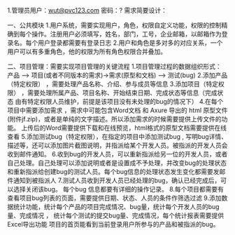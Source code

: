 1.管理员用户：wut@pvc123.com 密码：?
需求简要设计：

一、公共模块
1.用户系统，需要实现用户，角色，权限自定义功能，权限的控制精确到每个操作。注册用户必须填写，姓名，部门，工号，企业邮箱，以邮箱作为登录名。每个用户登录都需要有登录日志
2.用户和角色是多对多的对应关系，一个用户可以有多重角色，他的权限为所有角色权限合并叠加。

二、项目管理：需要实现项目管理的关键流程
1.项目管理过程的数据组织形式： 产品 –> 项目(或者不同版本的需求)->需求(原型和文档) –> 测试(bug)
2.添加产品（特定权限） ，需要处理产品名称、介绍、参与成员等信息
3.添加项目（特定权限） ，需要处理所属产品、项目名称、开始结束日期、完成状态等信息（完成状态 由有特定权限人员维护，前提是该项目没有未处理的bug的情况下）
4.在每个项目中需要添加需求 ，需求中可能包含Word文档 和 Axure 导出的 html 原型文件(附件jf.zip)，或者是单纯的文字描述。所以添加需求的时候需要提供上传文件的功能。
上传后的Word需要提供下载和在线预览，html格式的原型文档需要提供在线查看
5.添加测试bug（特定权限），在指定的项目中添加测试bug ,  写明bug详情、描述等，还可以添加图片截图说明，并指派给某个开发人员。被指派的开发人员会收到邮件通知。
6.收到bug的开发人员，可以重新指派给另一位的开发人员，或者自己处理。自己处理可以添加说明或者是设置成不予处理，并改变bug的处理状态和重新指派给创建bug的测试人员。每个bug信息的处理状态发生变化都需要发邮件通知到被指派人
7.测试人员收到开发人员已经处理的bug，确认已经完成后，可以选择关闭该bug。
每个bug 信息都要有详细的操作记录。
8.每个项目都需要有查看项目bug列表的页面，需要提供日期、状态、人员的条件作筛选过滤
9.添加数据统计功能，统计每个产品的项目完成情况、bug量，统计每个开发人员的bug量、完成情况 ， 统计每个测试的提交bug量、完成情况，每个统计报表需要提供Excel导出功能
项目的首页能看到当前登录用户所参与的产品和被指派的bug。
